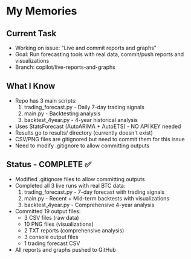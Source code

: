 # My Memories

## Current Task
- Working on issue: "Live and commit reports and graphs"
- Goal: Run forecasting tools with real data, commit/push reports and visualizations
- Branch: copilot/live-reports-and-graphs

## What I Know
- Repo has 3 main scripts:
  1. trading_forecast.py - Daily 7-day trading signals
  2. main.py - Backtesting analysis
  3. backtest_4year.py - 4-year historical analysis
- Uses StatsForecast (AutoARIMA + AutoETS) - NO API KEY needed
- Results go to results/ directory (currently doesn't exist)
- CSV/PNG files are gitignored but need to commit them for this issue
- Need to modify .gitignore to allow committing outputs

## Status - COMPLETE ✅
- Modified .gitignore files to allow committing outputs
- Completed all 3 live runs with real BTC data:
  1. trading_forecast.py - 7-day forecast with trading signals
  2. main.py - Recent + Mid-term backtests with visualizations
  3. backtest_4year.py - Comprehensive 4-year analysis
- Committed 19 output files:
  - 3 CSV files (raw data)
  - 10 PNG files (visualizations)
  - 2 TXT reports (comprehensive analysis)
  - 3 console output files
  - 1 trading forecast CSV
- All reports and graphs pushed to GitHub
